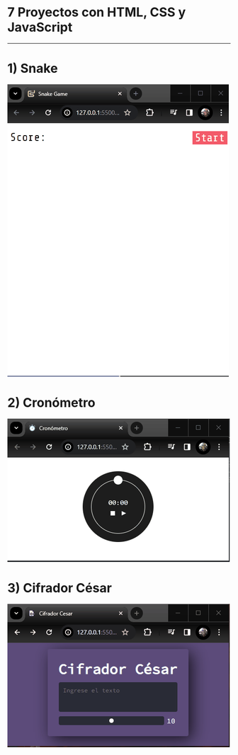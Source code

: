 # 7 Proyectos con HTML, CSS y JavaScript
---

# 1) Snake
![Snake Game](<01 Snake/screenshot.gif>)

# 2) Cronómetro
![Cronómetro](<02 Cronometro/screenshot.gif>)

# 3) Cifrador César
![Cifrador César](<03 Cifrador Cesar/screenshot.gif>)
